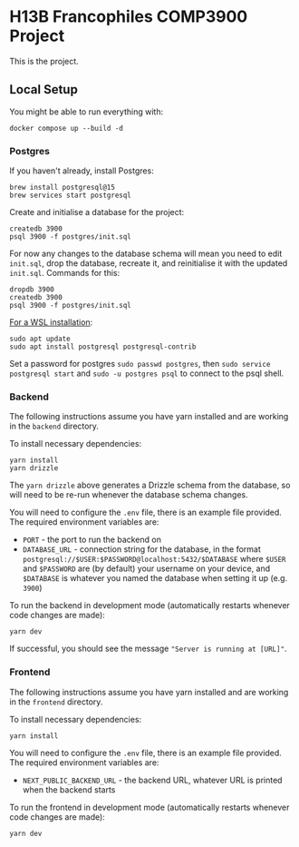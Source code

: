 # H13B Francophiles COMP3900 Project
This is the project.

## Local Setup
You might be able to run everything with:
```
docker compose up --build -d
```

### Postgres
If you haven't already, install Postgres:
```
brew install postgresql@15
brew services start postgresql
```
Create and initialise a database for the project:
```
createdb 3900
psql 3900 -f postgres/init.sql
```
For now any changes to the database schema will mean you need to edit `init.sql`, drop the database, recreate it, and reinitialise it with the updated `init.sql`. Commands for this:
```
dropdb 3900
createdb 3900
psql 3900 -f postgres/init.sql
```

[For a WSL installation](https://learn.microsoft.com/en-us/windows/wsl/tutorials/wsl-database):
```
sudo apt update
sudo apt install postgresql postgresql-contrib
```
Set a password for postgres `sudo passwd postgres`, then `sudo service postgresql start` and `sudo -u postgres psql` to connect to the psql shell.


### Backend
The following instructions assume you have yarn installed and are working in the `backend` directory.

To install necessary dependencies:
```
yarn install
yarn drizzle
```
The `yarn drizzle` above generates a Drizzle schema from the database, so will need to be re-run whenever the database schema changes.

You will need to configure the `.env` file, there is an example file provided. The required environment variables are:
- `PORT` - the port to run the backend on
- `DATABASE_URL` - connection string for the database, in the format `postgresql://$USER:$PASSWORD@localhost:5432/$DATABASE` where `$USER` and `$PASSWORD` are (by default) your username on your device, and `$DATABASE` is whatever you named the database when setting it up (e.g. `3900`)

To run the backend in development mode (automatically restarts whenever code changes are made):
```
yarn dev
```
If successful, you should see the message `"Server is running at [URL]"`.

### Frontend
The following instructions assume you have yarn installed and are working in the `frontend` directory.

To install necessary dependencies:
```
yarn install
```

You will need to configure the `.env` file, there is an example file provided. The required environment variables are:
- `NEXT_PUBLIC_BACKEND_URL` - the backend URL, whatever URL is printed when the backend starts

To run the frontend in development mode (automatically restarts whenever code changes are made):
```
yarn dev
```

